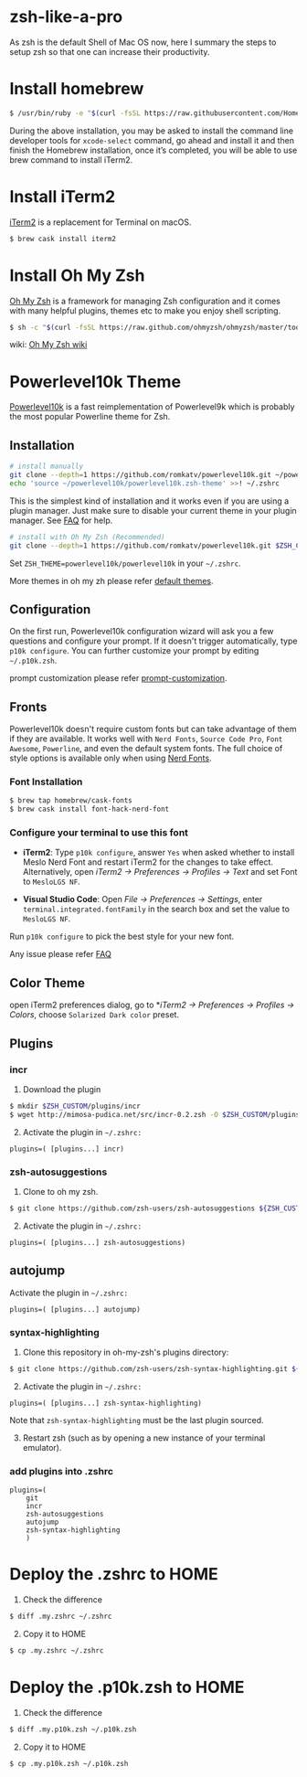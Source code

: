 # zsh-like-a-pro

As zsh is the default Shell of Mac OS now, here I summary the steps to setup zsh so that one can increase their productivity.

# Install homebrew

```bash
$ /usr/bin/ruby -e "$(curl -fsSL https://raw.githubusercontent.com/Homebrew/install/master/install)"
```
During the above installation, you may be asked to install the command line developer tools for `xcode-select` command, go ahead and install it and then finish the Homebrew installation, once it’s completed, you will be able to use brew command to install iTerm2.


# Install iTerm2

[iTerm2](https://www.iterm2.com/) is a replacement for Terminal on macOS.
```bash
$ brew cask install iterm2
```

# Install Oh My Zsh

[Oh My Zsh](https://ohmyz.sh/) is a framework for managing Zsh configuration and it comes with many helpful plugins, themes etc to make you enjoy shell scripting.

```bash
$ sh -c "$(curl -fsSL https://raw.github.com/ohmyzsh/ohmyzsh/master/tools/install.sh)"
```

wiki: [Oh My Zsh wiki](https://github.com/ohmyzsh/ohmyzsh/wiki)

# Powerlevel10k Theme

[Powerlevel10k](https://github.com/romkatv/powerlevel10k#) is a fast reimplementation of Powerlevel9k which is probably the most popular Powerline theme for Zsh.

## Installation
```bash
# install manually
git clone --depth=1 https://github.com/romkatv/powerlevel10k.git ~/powerlevel10k
echo 'source ~/powerlevel10k/powerlevel10k.zsh-theme' >>! ~/.zshrc
```
This is the simplest kind of installation and it works even if you are using a plugin manager. Just make sure to disable your current theme in your plugin manager. See [FAQ](https://github.com/romkatv/powerlevel10k#i-cannot-make-powerlevel10k-work-with-my-plugin-manager-help) for help.


```bash
# install with Oh My Zsh (Recommended)
git clone --depth=1 https://github.com/romkatv/powerlevel10k.git $ZSH_CUSTOM/themes/powerlevel10k
```
Set `ZSH_THEME=powerlevel10k/powerlevel10k` in your `~/.zshrc`.

More themes in oh my zh please refer [default themes](https://github.com/ohmyzsh/ohmyzsh/wiki/Themes).

## Configuration
On the first run, Powerlevel10k configuration wizard will ask you a few questions and configure your prompt. If it doesn't trigger automatically, type `p10k configure`. You can further customize your prompt by editing `~/.p10k.zsh`.

prompt customization please refer [prompt-customization](https://github.com/Powerlevel9k/powerlevel9k#prompt-customization).

## Fronts
Powerlevel10k doesn't require custom fonts but can take advantage of them if they are available. It works well with `Nerd Fonts`, `Source Code Pro`, `Font Awesome`, `Powerline`, and even the default system fonts. The full choice of style options is available only when using [Nerd Fonts](https://github.com/ryanoasis/nerd-fonts).

### Font Installation
```bash
$ brew tap homebrew/cask-fonts
$ brew cask install font-hack-nerd-font
```

### Configure your terminal to use this font
- **iTerm2**: Type `p10k configure`, answer `Yes` when asked whether to install Meslo Nerd Font and restart iTerm2 for the changes to take effect. Alternatively, open *iTerm2 → Preferences → Profiles → Text* and set Font to `MesloLGS NF`.

- **Visual Studio Code**: Open *File → Preferences → Settings*, enter `terminal.integrated.fontFamily` in the search box and set the value to `MesloLGS NF`.

Run `p10k configure` to pick the best style for your new font.

Any issue please refer [FAQ](https://github.com/romkatv/powerlevel10k#faq)

## Color Theme

open iTerm2 preferences dialog, go to **iTerm2 → Preferences → Profiles → Colors*, choose `Solarized Dark color` preset.

## Plugins

### incr

1. Download the plugin
```bash
$ mkdir $ZSH_CUSTOM/plugins/incr
$ wget http://mimosa-pudica.net/src/incr-0.2.zsh -O $ZSH_CUSTOM/plugins/incr/incr.plugin.zsh
```
2. Activate the plugin in `~/.zshrc:`

```
plugins=( [plugins...] incr)
```

### zsh-autosuggestions
1. Clone to oh my zsh.
```bash
$ git clone https://github.com/zsh-users/zsh-autosuggestions ${ZSH_CUSTOM:-~/.oh-my-zsh/custom}/plugins/zsh-autosuggestions
```

2. Activate the plugin in `~/.zshrc:`

```
plugins=( [plugins...] zsh-autosuggestions)
```


## autojump

Activate the plugin in `~/.zshrc:`

```
plugins=( [plugins...] autojump)
```

### syntax-highlighting

1. Clone this repository in oh-my-zsh's plugins directory:
```bash
$ git clone https://github.com/zsh-users/zsh-syntax-highlighting.git ${ZSH_CUSTOM:-~/.oh-my-zsh/custom}/plugins/zsh-syntax-highlighting
```

2. Activate the plugin in `~/.zshrc:`

```
plugins=( [plugins...] zsh-syntax-highlighting)
```
Note that `zsh-syntax-highlighting` must be the last plugin sourced.

3. Restart zsh (such as by opening a new instance of your terminal emulator).

### add plugins into .zshrc
```
plugins=(
    git
    incr
    zsh-autosuggestions
    autojump
    zsh-syntax-highlighting
    )
```


# Deploy the .zshrc to HOME

1. Check the difference

```bash
$ diff .my.zshrc ~/.zshrc
```
2. Copy it to HOME
```bash
$ cp .my.zshrc ~/.zshrc
```


# Deploy the .p10k.zsh to HOME

1. Check the difference

```bash
$ diff .my.p10k.zsh ~/.p10k.zsh
```
2. Copy it to HOME
```bash
$ cp .my.p10k.zsh ~/.p10k.zsh
```